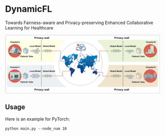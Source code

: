 # DynamicFL
Towards Fairness-aware and Privacy-preserving Enhanced Collaborative Learning for Healthcare

![image](overview.jpg)

## Usage

Here is an example for PyTorch: 
```
python main.py --node_num 10
```
